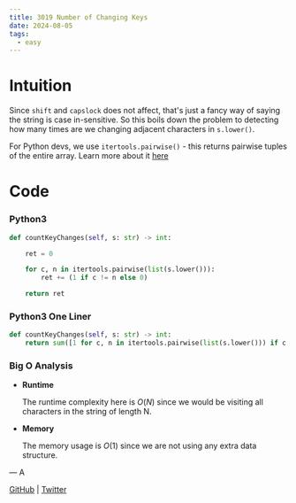 ```yaml
---
title: 3019 Number of Changing Keys
date: 2024-08-05
tags:
  - easy
---
```


# Intuition

Since `shift` and `capslock` does not affect, that's just a fancy way of saying the string is case in-sensitive. So this boils down the problem to detecting how many times are we changing adjacent characters in `s.lower()`.

For Python devs, we use `itertools.pairwise()` - this returns pairwise tuples of the entire array. Learn more about it [here](https://docs.python.org/3/library/itertools.html#itertools.pairwise)

# Code

### Python3

```python
def countKeyChanges(self, s: str) -> int:

    ret = 0

    for c, n in itertools.pairwise(list(s.lower())):
        ret += (1 if c != n else 0)

    return ret
```

### Python3 One Liner

```python
def countKeyChanges(self, s: str) -> int:
    return sum([1 for c, n in itertools.pairwise(list(s.lower())) if c != n])
```

### Big O Analysis

- **Runtime**

  The runtime complexity here is $O(N)$ since we would be visiting all characters in the string of length N.

- **Memory**

  The memory usage is $O(1)$ since we are not using any extra data structure.

— A

[GitHub](https://github.com/athkdev) | [Twitter](https://twitter.com/athkdev)

